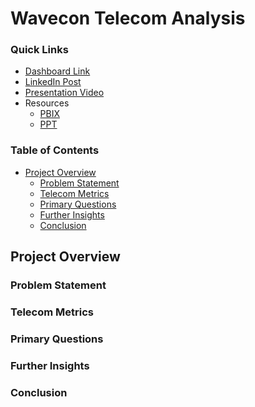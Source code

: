 # Wavecon Telecom Analysis

### Quick Links 
* [Dashboard Link](https://app.powerbi.com/view?r=eyJrIjoiZGRkOWU1NzgtZWNlZC00OGU5LWI5MzctZTY1Yzc1ZWIyNzAwIiwidCI6ImM2ZTU0OWIzLTVmNDUtNDAzMi1hYWU5LWQ0MjQ0ZGM1YjJjNCJ9)
* [LinkedIn Post]()
* [Presentation Video](https://youtu.be/Sp-MkCLRiCU?si=lsVJO5wqzY7kVPBt)
* Resources
  * [PBIX](https://github.com/BaderNader321/Wavecon-Telecom-Analysis/blob/b1051fdc13f85ec5e473a543464c40e10ca6e065/Presentation.pptx)
  * [PPT](https://github.com/BaderNader321/Wavecon-Telecom-Analysis/blob/b1051fdc13f85ec5e473a543464c40e10ca6e065/Presentation.pptx)

### Table of Contents
* [Project Overview](#project-overview)
  * [Problem Statement](#problem-statement)
  * [Telecom Metrics](#telecom-metrics)
  * [Primary Questions](#primary-questions)
  * [Further Insights](#further-insights)
  * [Conclusion](#conclusion)

## Project Overview



### Problem Statement



### Telecom Metrics



### Primary Questions



### Further Insights



### Conclusion



